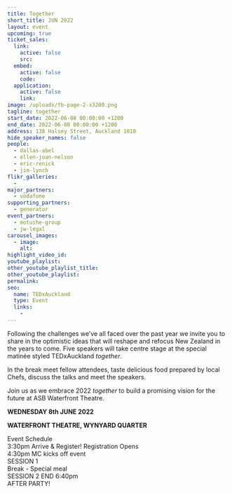 ```yaml
---
title: Together
short_title: JUN 2022
layout: event
upcoming: true
ticket_sales:
  link:
    active: false
    src:
  embed:
    active: false
    code:
  application:
    active: false
    link:
image: /uploads/fb-page-2-x3200.png
tagline: together
start_date: 2022-06-08 00:00:00 +1200
end_date: 2022-06-08 00:00:00 +1200
address: 138 Halsey Street, Auckland 1010
hide_speaker_names: false
people:
  - dallas-abel
  - ellen-joan-nelson
  - eric-renick
  - jim-lynch
flikr_galleries:
  -
major_partners:
  - vodafone
supporting_partners:
  - generator
event_partners:
  - motuihe-group
  - jw-legal
carousel_images:
  - image:
    alt:
highlight_video_id:
youtube_playlist:
other_youtube_playlist_title:
other_youtube_playlist:
permalink:
seo:
  name: TEDxAuckland
  type: Event
  links:
    -
---
```


Following the challenges we’ve all faced over the past year we invite you to share in the optimistic ideas that will reshape and refocus New Zealand in the years to come. Five speakers will take centre stage at the special matinée styled TEDxAuckland *together*.

In the break meet fellow attendees, taste delicious food prepared by local Chefs, discuss the talks and meet the speakers.

Join us as we embrace 2022 *together* to build a promising vision for the future at ASB Waterfront Theatre.

**WEDNESDAY 8th JUNE 2022**

**WATERFRONT THEATRE, WYNYARD QUARTER**

Event Schedule<br>3:30pm Arrive & Register\! Registration Opens<br>4:30pm MC kicks off event<br>SESSION 1<br>Break - Special meal<br>SESSION 2 END 6:40pm<br>AFTER PARTY\!
